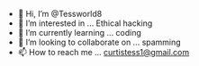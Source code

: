- 👋 Hi, I’m @Tessworld8
- 👀 I’m interested in ... Ethical hacking 
- 🌱 I’m currently learning ... coding
- 💞️ I’m looking to collaborate on ... spamming 
- 📫 How to reach me ... curtistess1@gmail.com

<!---
Tessworld8/Tessworld8 is a ✨ special ✨ repository because its `README.md` (this file) appears on your GitHub profile.
You can click the Preview link to take a look at your changes.
--->
